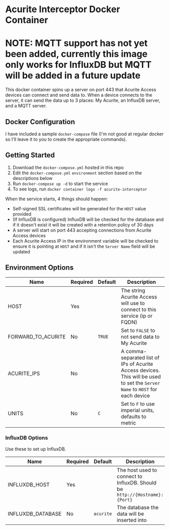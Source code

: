 # Acurite Interceptor Docker Container

# NOTE: MQTT support has not yet been added, currently this image only works for InfluxDB but MQTT will be added in a future update

This docker container spins up a server on port 443 that Acurite Access devices can connect and
send data to. When a device connects to the server, it can send the data up to 3 places: My Acurite, an
InfluxDB server, and a MQTT server.

## Docker Configuration

I have included a sample `docker-compose` file (I'm not good at regular docker so I'll leave it to you to create the appropriate commands).

## Getting Started

1. Download the `docker-compose.yml` hosted in this repo
2. Edit the `docker-compose.yml` `environment` section based on the descriptions below
3. Run `docker-compose up -d` to start the service
4. To see logs, run `docker container logs -f acurite-interceptor`

When the service starts, 4 things should happen:
- Self-signed SSL certificates will be generated for the `HOST` value provided
- (If InfluxDB is configured) InfluxDB will be checked for the database and if it doesn't exist it will be created with a retention policy of 30 days
- A server will start on port 443 accepting connections from Acurite Access devices
- Each Acurite Access IP in the environment variable will be checked to ensure it is pointing at `HOST` and if it isn't the `Server Name` field will be updated

## Environment Options

| Name | Required | Default | Description |
| --- | --- | --- | --- |
| HOST | Yes |  | The string Acurite Access will use to connect to this service (ip or FQDN) |
| FORWARD_TO_ACURITE | No | `TRUE` | Set to `FALSE` to not send data to My Acurite |
| ACURITE_IPS | No |  | A comma-separated list of IPs of Acurite Access devices. This will be used to set the `Server Name` to `HOST` for each device |
| UNITS | No | `C` | Set to `F` to use imperial units, defaults to metric |

### InfluxDB Options

Use these to set up InfluxDB.

| Name | Required | Default | Description |
| --- | --- | --- | --- |
| INFLUXDB_HOST | Yes |  | The host used to connect to InfluxDB. Should be `http://{Hostname}:{Port}` |
| INFLUXDB_DATABASE | No | `acurite` | The database the data will be inserted into |
